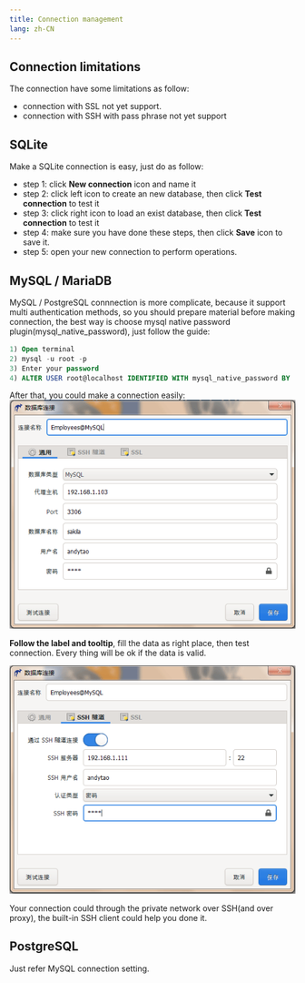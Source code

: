 ```yaml
---
title: Connection management
lang: zh-CN
---
```


## Connection limitations
The connection have some limitations as follow:
- connection with SSL not yet support.
- connection with SSH with pass phrase not yet support

## SQLite
Make a SQLite connection is easy, just do as follow:
* step 1: click __New connection__ icon and name it
* step 2: click left icon to create an new database, then click __Test connection__ to test it
* step 3: click right icon to load an exist database, then click __Test connection__ to test it
* step 4: make sure you have done these steps, then click __Save__ icon to save it.
* step 5: open your new connection to perform operations.

## MySQL / MariaDB
MySQL / PostgreSQL connnection is more complicate, because it support multi authentication methods, so you should prepare material before making connection, the best way is choose mysql native password plugin(mysql_native_password), just follow the guide:
```sql
1) Open terminal
2) mysql -u root -p
3) Enter your password
4) ALTER USER root@localhost IDENTIFIED WITH mysql_native_password BY 'password';
```
After that, you could make a connection easily:
![Make a MySQL connection](../images/kangaroo-connection-mysql.png)

__Follow the label and tooltip__, fill the data as right place, then test connection. Every thing will be ok if the data is valid.

![Make a MySQL connection with SSH](../images/kangaroo-connection-ssh.png)

Your connection could through the private network over SSH(and over proxy), the built-in SSH client could help you done it.


## PostgreSQL
Just refer MySQL connection setting.

<Vssue :issue-id="7" :title="$title" />
